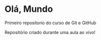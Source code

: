 # Olá, Mundo
 Primeiro repositorio do curso de Git e GitHub

 Repositório criado durante uma aula ao vivo!
